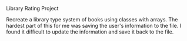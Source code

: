 Library Rating Project

Recreate a library type system of books using classes with arrays. The hardest part of this for me was saving the user's information to the file. I found it difficult to update the information and save it back to the file.
